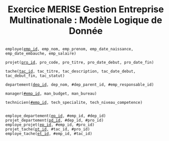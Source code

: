 <h1 align="center">Exercice MERISE Gestion Entreprise Multinationale : Modèle Logique de Donnée</h1>

<code>
employe(<ins>emp_id</ins>, emp_nom, emp_prenom, emp_date_naissance, emp_date_embauche, emp_salaire)<br>
projet(<ins>pro_id</ins>, pro_code, pro_titre, pro_date_debut, pro_date_fin)<br>
tache(<ins>tac_id</ins>, tac_titre, tac_description, tac_date_debut, tac_debut_fin, tac_statut)<br>
departement(<ins>dep_id</ins>, dep_nom, #dep_parent_id, #emp_responsable_id)<br>
manager(<ins>#emp_id</ins>, man_budget, man_bureau)<br>
technicien(<ins>#emp_id</ins>, tech_specialite, tech_niveau_competence)<br>
</code>

<code>
employe_departement(<ins>ep_id</ins>, #emp_id, #dep_id)
projet_departement(<ins>pd_id</ins>, #dep_id, #pro_id)
employe_projet(<ins>ep_id</ins>, #emp_id, #pro_id)
projet_tache(<ins>pt_id</ins>, #tac_id, #pro_id)
employe_tache(<ins>et_id</ins>, #emp_id, #tac_id)
</code>
